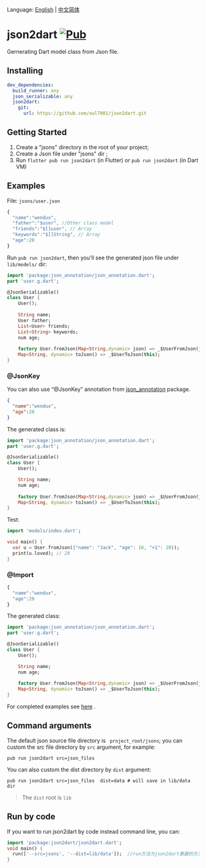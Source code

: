 
Language: [English](README.md) | [中文简体](README-ZH.md)


# json2dart [![Pub](https://img.shields.io/pub/v/json2dart.svg?style=flat-square)](https://pub.dartlang.org/packages/json2dart)

Gernerating Dart model class from Json file.

## Installing

```yaml
dev_dependencies:
  build_runner: any
  json_serializable: any
  json2dart:
    git:
      url: https://github.com/xwl7001/json2dart.git
```

## Getting Started

1. Create a "jsons" directory in the root of your project;
2. Create a Json file under "jsons" dir ;
3. Run `flutter pub run json2dart` (in Flutter) or  `pub run json2dart`  (in Dart VM)

## Examples

File: `jsons/user.json`

```javascript
{
  "name":"wendux",
  "father":"$user", //Other class model 
  "friends":"$[]user", // Array  
  "keywords":"$[]String", // Array
  "age":20
}
```

Run `pub run json2dart`, then  you'll see the generated json file under  `lib/models/` dir:

```dart
import 'package:json_annotation/json_annotation.dart';
part 'user.g.dart';

@JsonSerializable()
class User {
    User();
    
    String name;
    User father;
    List<User> friends;
    List<String> keywords;
    num age;
    
    factory User.fromJson(Map<String,dynamic> json) => _$UserFromJson(json);
    Map<String, dynamic> toJson() => _$UserToJson(this);
}

```

### @JsonKey

You can also use “@JsonKey” annotation from [json_annotation](https://pub.dev/packages/json_annotation) package.

```json
{
  "name":"wendux",
  "age":20
}
```

The generated class is:

```dart
import 'package:json_annotation/json_annotation.dart';
part 'user.g.dart';

@JsonSerializable()
class User {
    User();

    String name;
    num age;
    
    factory User.fromJson(Map<String,dynamic> json) => _$UserFromJson(json);
    Map<String, dynamic> toJson() => _$UserToJson(this);
}
```

Test:

```dart
import 'models/index.dart';

void main() {
  var u = User.fromJson({"name": "Jack", "age": 16, "+1": 20});
  print(u.loved); // 20
}
```

### @Import 

```javascript
{
  "name":"wendux",
  "age":20
}
```

The generated class:

```dart
import 'package:json_annotation/json_annotation.dart';
part 'user.g.dart';

@JsonSerializable()
class User {
    User();

    String name;
    num age;
    
    factory User.fromJson(Map<String,dynamic> json) => _$UserFromJson(json);
    Map<String, dynamic> toJson() => _$UserToJson(this);
}
```

For completed examples see [here](https://github.com/flutterchina/json2dart/tree/master/example) .

##  Command arguments

The default json source file directory is ` project_root/jsons`;  you can custom the src file directory by `src` argument, for example:

```shell
pub run json2dart src=json_files 
```

You can also custom the dist directory by `dist` argument:

```shell
pub run json2dart src=json_files  dist=data # will save in lib/data dir
```

> The `dist` root is `lib`

## Run by code

If you want to run json2dart by code instead command line, you can:

```dart
import 'package:json2dart/json2dart.dart';
void main() {
  run(['--src=jsons', '--dist=lib/data']);  //run方法为json2dart暴露的方法；
}
```

